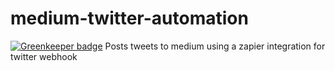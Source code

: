 # medium-twitter-automation

[![Greenkeeper badge](https://badges.greenkeeper.io/abdulhannanali/medium-twitter-automation.svg)](https://greenkeeper.io/)
Posts tweets to medium using a zapier integration for twitter webhook
